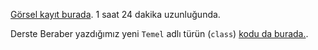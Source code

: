 [Görsel kayıt burada](https://drive.google.com/file/d/1Ls8NcHeju8L_yrY0eDc9ZUUdb_Faqyzr/view). 1 saat 24 dakika uzunluğunda.  

Derste Beraber yazdığımız yeni `Temel` adlı türün (`class`) [kodu da burada.](https://www.onlinegdb.com/IO4hMr9R-).  
